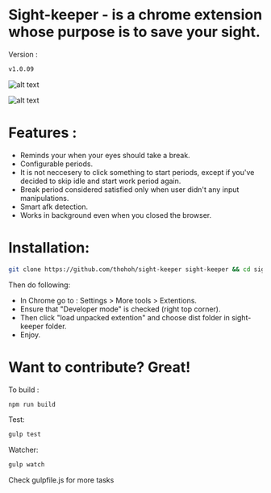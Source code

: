 # Sight-keeper - is a chrome extension whose purpose is to save your sight.
Version :
```bash
v1.0.09
```

![alt text](http://i.imgur.com/LKZfdHU.jpg "Screenshot")

![alt text](http://i.imgur.com/jW2a3Kj.png?1 "Screenshot")


# Features :
- Reminds your when your eyes should take a break.
- Configurable periods.
- It is not neccesery to click something to start periods, except if you've decided to skip idle and start work period again.
- Break period considered satisfied only when user didn't any input manipulations.
- Smart afk detection.
- Works in background even when you closed the browser.

# Installation:
```bash
git clone https://github.com/thohoh/sight-keeper sight-keeper && cd sight-keeper
```
Then do following:
- In Chrome go to : Settings > More tools > Extentions.
- Ensure that "Developer mode" is checked (right top corner).
- Then click "load unpacked extention" and choose dist folder in sight-keeper
 folder.
- Enjoy.


# Want to contribute? Great!

To build :
```bash
npm run build
```
Test:
```bash
gulp test
```
Watcher:
```bash
gulp watch
```

 Check gulpfile.js for more tasks

